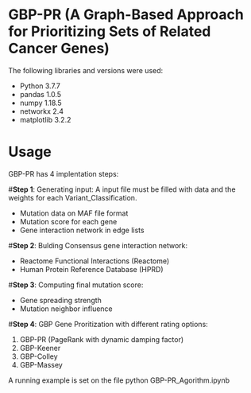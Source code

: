 # **GBP-PR (A Graph-Based Approach for Prioritizing Sets of Related Cancer Genes)**
The following libraries and versions were used:
 - Python 3.7.7
 - pandas 1.0.5
 - numpy 1.18.5
 - networkx 2.4
 - matplotlib 3.2.2
 
# Usage
GBP-PR has 4 implentation steps:

#**Step 1**: Generating input: A input file must be filled with data and the weights for each Variant_Classification. 
- Mutation data on MAF file format
- Mutation score for each gene
- Gene interaction network in edge lists


#**Step 2**: Bulding Consensus gene interaction network:

- Reactome Functional Interactions (Reactome) 
- Human Protein Reference Database (HPRD)

#**Step 3**: Computing final mutation score:

- Gene spreading strength
- Mutation neighbor influence

#**Step 4**: GBP Gene Proritization with different rating options:  
1. GBP-PR (PageRank with dynamic damping factor)
2. GBP-Keener
3. GBP-Colley 
4. GBP-Massey 

A running example is set on the file python GBP-PR_Agorithm.ipynb 

